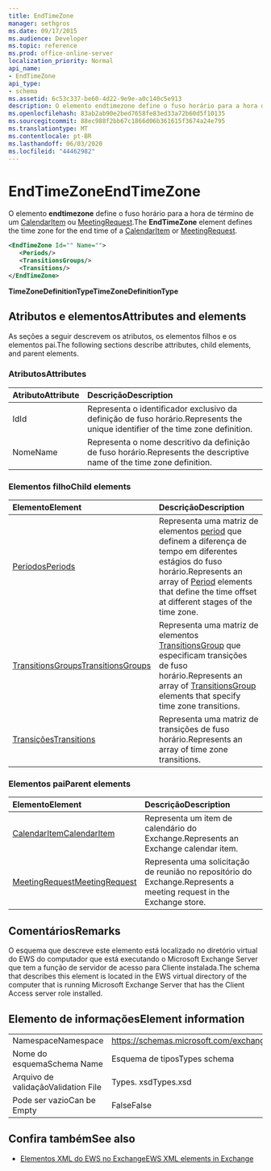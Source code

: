 ```yaml
---
title: EndTimeZone
manager: sethgros
ms.date: 09/17/2015
ms.audience: Developer
ms.topic: reference
ms.prod: office-online-server
localization_priority: Normal
api_name:
- EndTimeZone
api_type:
- schema
ms.assetid: 6c53c337-be60-4d22-9e9e-a0c140c5e913
description: O elemento endtimezone define o fuso horário para a hora de término de um CalendarItem ou MeetingRequest.
ms.openlocfilehash: 83ab2ab90e2bed7658fe83ed33a72b60d5f10135
ms.sourcegitcommit: 88ec988f2bb67c1866d06b361615f3674a24e795
ms.translationtype: MT
ms.contentlocale: pt-BR
ms.lasthandoff: 06/03/2020
ms.locfileid: "44462982"
---
```

# <a name="endtimezone"></a><span data-ttu-id="ee8b5-103">EndTimeZone</span><span class="sxs-lookup"><span data-stu-id="ee8b5-103">EndTimeZone</span></span>

<span data-ttu-id="ee8b5-104">O elemento **endtimezone** define o fuso horário para a hora de término de um [CalendarItem](calendaritem.md) ou [MeetingRequest](meetingrequest.md).</span><span class="sxs-lookup"><span data-stu-id="ee8b5-104">The **EndTimeZone** element defines the time zone for the end time of a [CalendarItem](calendaritem.md) or [MeetingRequest](meetingrequest.md).</span></span>
  
```xml
<EndTimeZone Id="" Name="">
   <Periods/>
   <TransitionsGroups/>
   <Transitions/>
</EndTimeZone>
```

 <span data-ttu-id="ee8b5-105">**TimeZoneDefinitionType**</span><span class="sxs-lookup"><span data-stu-id="ee8b5-105">**TimeZoneDefinitionType**</span></span>
## <a name="attributes-and-elements"></a><span data-ttu-id="ee8b5-106">Atributos e elementos</span><span class="sxs-lookup"><span data-stu-id="ee8b5-106">Attributes and elements</span></span>

<span data-ttu-id="ee8b5-107">As seções a seguir descrevem os atributos, os elementos filhos e os elementos pai.</span><span class="sxs-lookup"><span data-stu-id="ee8b5-107">The following sections describe attributes, child elements, and parent elements.</span></span>
  
### <a name="attributes"></a><span data-ttu-id="ee8b5-108">Atributos</span><span class="sxs-lookup"><span data-stu-id="ee8b5-108">Attributes</span></span>

|<span data-ttu-id="ee8b5-109">**Atributo**</span><span class="sxs-lookup"><span data-stu-id="ee8b5-109">**Attribute**</span></span>|<span data-ttu-id="ee8b5-110">**Descrição**</span><span class="sxs-lookup"><span data-stu-id="ee8b5-110">**Description**</span></span>|
|:-----|:-----|
|<span data-ttu-id="ee8b5-111">Id</span><span class="sxs-lookup"><span data-stu-id="ee8b5-111">Id</span></span>  <br/> |<span data-ttu-id="ee8b5-112">Representa o identificador exclusivo da definição de fuso horário.</span><span class="sxs-lookup"><span data-stu-id="ee8b5-112">Represents the unique identifier of the time zone definition.</span></span>  <br/> |
|<span data-ttu-id="ee8b5-113">Nome</span><span class="sxs-lookup"><span data-stu-id="ee8b5-113">Name</span></span>  <br/> |<span data-ttu-id="ee8b5-114">Representa o nome descritivo da definição de fuso horário.</span><span class="sxs-lookup"><span data-stu-id="ee8b5-114">Represents the descriptive name of the time zone definition.</span></span>  <br/> |
   
### <a name="child-elements"></a><span data-ttu-id="ee8b5-115">Elementos filho</span><span class="sxs-lookup"><span data-stu-id="ee8b5-115">Child elements</span></span>

|<span data-ttu-id="ee8b5-116">**Elemento**</span><span class="sxs-lookup"><span data-stu-id="ee8b5-116">**Element**</span></span>|<span data-ttu-id="ee8b5-117">**Descrição**</span><span class="sxs-lookup"><span data-stu-id="ee8b5-117">**Description**</span></span>|
|:-----|:-----|
|[<span data-ttu-id="ee8b5-118">Períodos</span><span class="sxs-lookup"><span data-stu-id="ee8b5-118">Periods</span></span>](periods.md) <br/> |<span data-ttu-id="ee8b5-119">Representa uma matriz de elementos [period](period.md) que definem a diferença de tempo em diferentes estágios do fuso horário.</span><span class="sxs-lookup"><span data-stu-id="ee8b5-119">Represents an array of [Period](period.md) elements that define the time offset at different stages of the time zone.</span></span>  <br/> |
|[<span data-ttu-id="ee8b5-120">TransitionsGroups</span><span class="sxs-lookup"><span data-stu-id="ee8b5-120">TransitionsGroups</span></span>](transitionsgroups.md) <br/> |<span data-ttu-id="ee8b5-121">Representa uma matriz de elementos [TransitionsGroup](transitionsgroup.md) que especificam transições de fuso horário.</span><span class="sxs-lookup"><span data-stu-id="ee8b5-121">Represents an array of [TransitionsGroup](transitionsgroup.md) elements that specify time zone transitions.</span></span>  <br/> |
|[<span data-ttu-id="ee8b5-122">Transições</span><span class="sxs-lookup"><span data-stu-id="ee8b5-122">Transitions</span></span>](transitions.md) <br/> |<span data-ttu-id="ee8b5-123">Representa uma matriz de transições de fuso horário.</span><span class="sxs-lookup"><span data-stu-id="ee8b5-123">Represents an array of time zone transitions.</span></span>  <br/> |
   
### <a name="parent-elements"></a><span data-ttu-id="ee8b5-124">Elementos pai</span><span class="sxs-lookup"><span data-stu-id="ee8b5-124">Parent elements</span></span>

|<span data-ttu-id="ee8b5-125">**Elemento**</span><span class="sxs-lookup"><span data-stu-id="ee8b5-125">**Element**</span></span>|<span data-ttu-id="ee8b5-126">**Descrição**</span><span class="sxs-lookup"><span data-stu-id="ee8b5-126">**Description**</span></span>|
|:-----|:-----|
|[<span data-ttu-id="ee8b5-127">CalendarItem</span><span class="sxs-lookup"><span data-stu-id="ee8b5-127">CalendarItem</span></span>](calendaritem.md) <br/> |<span data-ttu-id="ee8b5-128">Representa um item de calendário do Exchange.</span><span class="sxs-lookup"><span data-stu-id="ee8b5-128">Represents an Exchange calendar item.</span></span>  <br/> |
|[<span data-ttu-id="ee8b5-129">MeetingRequest</span><span class="sxs-lookup"><span data-stu-id="ee8b5-129">MeetingRequest</span></span>](meetingrequest.md) <br/> |<span data-ttu-id="ee8b5-130">Representa uma solicitação de reunião no repositório do Exchange.</span><span class="sxs-lookup"><span data-stu-id="ee8b5-130">Represents a meeting request in the Exchange store.</span></span>  <br/> |
   
## <a name="remarks"></a><span data-ttu-id="ee8b5-131">Comentários</span><span class="sxs-lookup"><span data-stu-id="ee8b5-131">Remarks</span></span>

<span data-ttu-id="ee8b5-132">O esquema que descreve este elemento está localizado no diretório virtual do EWS do computador que está executando o Microsoft Exchange Server que tem a função de servidor de acesso para Cliente instalada.</span><span class="sxs-lookup"><span data-stu-id="ee8b5-132">The schema that describes this element is located in the EWS virtual directory of the computer that is running Microsoft Exchange Server that has the Client Access server role installed.</span></span>
  
## <a name="element-information"></a><span data-ttu-id="ee8b5-133">Elemento de informações</span><span class="sxs-lookup"><span data-stu-id="ee8b5-133">Element information</span></span>

|||
|:-----|:-----|
|<span data-ttu-id="ee8b5-134">Namespace</span><span class="sxs-lookup"><span data-stu-id="ee8b5-134">Namespace</span></span>  <br/> |https://schemas.microsoft.com/exchange/services/2006/types  <br/> |
|<span data-ttu-id="ee8b5-135">Nome do esquema</span><span class="sxs-lookup"><span data-stu-id="ee8b5-135">Schema Name</span></span>  <br/> |<span data-ttu-id="ee8b5-136">Esquema de tipos</span><span class="sxs-lookup"><span data-stu-id="ee8b5-136">Types schema</span></span>  <br/> |
|<span data-ttu-id="ee8b5-137">Arquivo de validação</span><span class="sxs-lookup"><span data-stu-id="ee8b5-137">Validation File</span></span>  <br/> |<span data-ttu-id="ee8b5-138">Types. xsd</span><span class="sxs-lookup"><span data-stu-id="ee8b5-138">Types.xsd</span></span>  <br/> |
|<span data-ttu-id="ee8b5-139">Pode ser vazio</span><span class="sxs-lookup"><span data-stu-id="ee8b5-139">Can be Empty</span></span>  <br/> |<span data-ttu-id="ee8b5-140">False</span><span class="sxs-lookup"><span data-stu-id="ee8b5-140">False</span></span>  <br/> |
   
## <a name="see-also"></a><span data-ttu-id="ee8b5-141">Confira também</span><span class="sxs-lookup"><span data-stu-id="ee8b5-141">See also</span></span>



- [<span data-ttu-id="ee8b5-142">Elementos XML do EWS no Exchange</span><span class="sxs-lookup"><span data-stu-id="ee8b5-142">EWS XML elements in Exchange</span></span>](ews-xml-elements-in-exchange.md)

